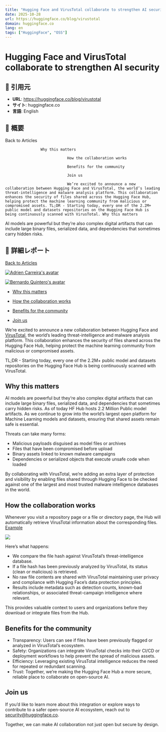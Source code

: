 ```yaml
---
title: "Hugging Face and VirusTotal collaborate to strengthen AI security"
date: 2025-10-28
url: https://huggingface.co/blog/virustotal
domain: huggingface.co
lang: en
tags: ["HuggingFace", "OSS"]
---
```

# Hugging Face and VirusTotal collaborate to strengthen AI security

## 🔗 引用元
- **URL**: https://huggingface.co/blog/virustotal
- **サイト**: huggingface.co
- **言語**: English
## 🧭 概要
Back to Articles

					
					
					
					


				
	
			


				
	
			
					

					Why this matters
									
								How the collaboration works
									
								Benefits for the community
									
								Join us
									
								We’re excited to announce a new collaboration between Hugging Face and VirusTotal, the world’s leading threat-intelligence and malware analysis platform. This collaboration enhances the security of files shared across the Hugging Face Hub, helping protect the machine learning community from malicious or compromised assets. TL;DR - Starting today, every one of the 2.2M+ public model and datasets repositories on the Hugging Face Hub is being continuously scanned with VirusTotal. Why this matters
	

AI models are powerful but they’re also complex digital artifacts that can include large binary files, serialized data, and dependencies that sometimes carry hidden risks.

## 📝 詳細レポート
[Back to Articles](https://huggingface.co/blog)

[![Adrien Carreira's avatar](https://cdn-avatars.huggingface.co/v1/production/uploads/61a5dcedf14aa6d7c74925f7/ZbVN8MsvjWwanqOwUdIeC.png)](https://huggingface.co/XciD)

[![Bernardo Quintero's avatar](https://huggingface.co/avatars/96296c98d3c41cf03d4ba4922bb0aa00.svg)](https://huggingface.co/bquintero)

*   [Why this matters](#why-this-matters "Why this matters")
    
*   [How the collaboration works](#how-the-collaboration-works "How the collaboration works")
    
*   [Benefits for the community](#benefits-for-the-community "Benefits for the community")
    
*   [Join us](#join-us "Join us")
    

We’re excited to announce a new collaboration between Hugging Face and [VirusTotal](https://virustotal.com/), the world’s leading threat-intelligence and malware analysis platform. This collaboration enhances the security of files shared across the Hugging Face Hub, helping protect the machine learning community from malicious or compromised assets.

TL;DR - Starting today, every one of the 2.2M+ public model and datasets repositories on the Hugging Face Hub is being continuously scanned with VirusTotal.

[](#why-this-matters)Why this matters
-------------------------------------

AI models are powerful but they’re also complex digital artifacts that can include large binary files, serialized data, and dependencies that sometimes carry hidden risks. As of today HF Hub hosts 2.2 Million Public model artifacts. As we continue to grow into the world’s largest open platform for Machine Learning models and datasets, ensuring that shared assets remain safe is essential.

Threats can take many forms:

*   Malicious payloads disguised as model files or archives
*   Files that have been compromised before upload
*   Binary assets linked to known malware campaigns
*   Dependencies or serialized objects that execute unsafe code when loaded

By collaborating with VirusTotal, we’re adding an extra layer of protection and visibility by enabling files shared through Hugging Face to be checked against one of the largest and most trusted malware intelligence databases in the world.

[](#how-the-collaboration-works)How the collaboration works
-----------------------------------------------------------

Whenever you visit a repository page or a file or directory page, the Hub will automatically retrieve VirusTotal information about the corresponding files. [Example](https://huggingface.co/Juronuim/xbraw2025/tree/main)

![](https://huggingface.co/datasets/huggingface/documentation-images/resolve/main/virustotal.png)

Here’s what happens:

*   We compare the file hash against VirusTotal’s threat-intelligence database.
*   If a file hash has been previously analyzed by VirusTotal, its status (clean or malicious) is retrieved.
*   No raw file contents are shared with VirusTotal maintaining user privacy and compliance with Hugging Face’s data protection principles.
*   Results include metadata such as detection counts, known-bad relationships, or associated threat-campaign intelligence where relevant.

This provides valuable context to users and organizations before they download or integrate files from the Hub.

[](#benefits-for-the-community)Benefits for the community
---------------------------------------------------------

*   Transparency: Users can see if files have been previously flagged or analyzed in VirusTotal’s ecosystem.
*   Safety: Organizations can integrate VirusTotal checks into their CI/CD or deployment workflows to help prevent the spread of malicious assets.
*   Efficiency: Leveraging existing VirusTotal intelligence reduces the need for repeated or redundant scanning.
*   Trust: Together, we’re making the Hugging Face Hub a more secure, reliable place to collaborate on open-source AI.

[](#join-us)Join us
-------------------

If you’d like to learn more about this integration or explore ways to contribute to a safer open-source AI ecosystem, reach out to [security@huggingface.co](mailto:security@huggingface.co).

Together, we can make AI collaboration not just open but secure by design.
